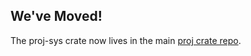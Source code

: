 ## We've Moved!

The proj-sys crate now lives in the main [proj crate repo](https://github.com/georust/proj/tree/master/proj-sys).
